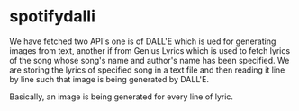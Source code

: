 # spotifydalli

We have fetched two API's one is of DALL'E which is ued for generating images from text, another if from Genius Lyrics which is used to fetch lyrics of the song whose song's name and author's name has been specified.
We are storing the lyrics of specified song in a text file and then reading it line by line such that image is being generated by DALL'E.

Basically, an image is being generated for every line of lyric.
